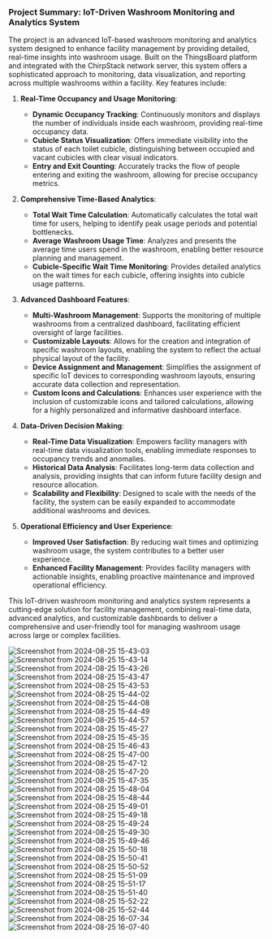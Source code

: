 ### Project Summary: IoT-Driven Washroom Monitoring and Analytics System

The project is an advanced IoT-based washroom monitoring and analytics system designed to enhance facility management by providing detailed, real-time insights into washroom usage. Built on the ThingsBoard platform and integrated with the ChirpStack network server, this system offers a sophisticated approach to monitoring, data visualization, and reporting across multiple washrooms within a facility. Key features include:

1. **Real-Time Occupancy and Usage Monitoring**:
   - **Dynamic Occupancy Tracking**: Continuously monitors and displays the number of individuals inside each washroom, providing real-time occupancy data.
   - **Cubicle Status Visualization**: Offers immediate visibility into the status of each toilet cubicle, distinguishing between occupied and vacant cubicles with clear visual indicators.
   - **Entry and Exit Counting**: Accurately tracks the flow of people entering and exiting the washroom, allowing for precise occupancy metrics.

2. **Comprehensive Time-Based Analytics**:
   - **Total Wait Time Calculation**: Automatically calculates the total wait time for users, helping to identify peak usage periods and potential bottlenecks.
   - **Average Washroom Usage Time**: Analyzes and presents the average time users spend in the washroom, enabling better resource planning and management.
   - **Cubicle-Specific Wait Time Monitoring**: Provides detailed analytics on the wait times for each cubicle, offering insights into cubicle usage patterns.

3. **Advanced Dashboard Features**:
   - **Multi-Washroom Management**: Supports the monitoring of multiple washrooms from a centralized dashboard, facilitating efficient oversight of large facilities.
   - **Customizable Layouts**: Allows for the creation and integration of specific washroom layouts, enabling the system to reflect the actual physical layout of the facility.
   - **Device Assignment and Management**: Simplifies the assignment of specific IoT devices to corresponding washroom layouts, ensuring accurate data collection and representation.
   - **Custom Icons and Calculations**: Enhances user experience with the inclusion of customizable icons and tailored calculations, allowing for a highly personalized and informative dashboard interface.

4. **Data-Driven Decision Making**:
   - **Real-Time Data Visualization**: Empowers facility managers with real-time data visualization tools, enabling immediate responses to occupancy trends and anomalies.
   - **Historical Data Analysis**: Facilitates long-term data collection and analysis, providing insights that can inform future facility design and resource allocation.
   - **Scalability and Flexibility**: Designed to scale with the needs of the facility, the system can be easily expanded to accommodate additional washrooms and devices.

5. **Operational Efficiency and User Experience**:
   - **Improved User Satisfaction**: By reducing wait times and optimizing washroom usage, the system contributes to a better user experience.
   - **Enhanced Facility Management**: Provides facility managers with actionable insights, enabling proactive maintenance and improved operational efficiency.

This IoT-driven washroom monitoring and analytics system represents a cutting-edge solution for facility management, combining real-time data, advanced analytics, and customizable dashboards to deliver a comprehensive and user-friendly tool for managing washroom usage across large or complex facilities.

![Screenshot from 2024-08-25 15-43-03](https://github.com/user-attachments/assets/f137328e-9777-407d-9642-293d36e0ecbe)
![Screenshot from 2024-08-25 15-43-14](https://github.com/user-attachments/assets/92a07361-eba4-41f1-86a7-f238847d075e)
![Screenshot from 2024-08-25 15-43-26](https://github.com/user-attachments/assets/34ab3f94-130f-4fac-9034-7c01dc6501e8)
![Screenshot from 2024-08-25 15-43-47](https://github.com/user-attachments/assets/129965c2-4522-40d3-9d67-3cd69f349729)
![Screenshot from 2024-08-25 15-43-53](https://github.com/user-attachments/assets/4ce1674e-8fd9-41d3-a5de-01a81b6bcb35)
![Screenshot from 2024-08-25 15-44-02](https://github.com/user-attachments/assets/1b2d4543-1453-49b4-ab2d-3bf6ca09d224)
![Screenshot from 2024-08-25 15-44-08](https://github.com/user-attachments/assets/3817b8df-2311-41bf-8d77-e08aefcd6dd9)
![Screenshot from 2024-08-25 15-44-49](https://github.com/user-attachments/assets/16b24870-3bd7-434f-a033-6c01e2994b43)
![Screenshot from 2024-08-25 15-44-57](https://github.com/user-attachments/assets/b18be3f2-210b-40f6-9bfb-a5583fc3fd91)
![Screenshot from 2024-08-25 15-45-27](https://github.com/user-attachments/assets/943717d6-a00c-48b0-a0e0-5a3be2f3fc92)
![Screenshot from 2024-08-25 15-45-35](https://github.com/user-attachments/assets/6e575cab-096f-4033-b09f-099232b11f1e)
![Screenshot from 2024-08-25 15-46-43](https://github.com/user-attachments/assets/7ee10c52-7f53-4398-abc9-9a1df2c956eb)
![Screenshot from 2024-08-25 15-47-00](https://github.com/user-attachments/assets/942669c8-07cf-42d1-9866-030486446b95)
![Screenshot from 2024-08-25 15-47-12](https://github.com/user-attachments/assets/85bf3802-9b40-4fd8-9059-afa31839303c)
![Screenshot from 2024-08-25 15-47-20](https://github.com/user-attachments/assets/2f48121a-08b2-4249-8855-3f7dd6294df9)
![Screenshot from 2024-08-25 15-47-35](https://github.com/user-attachments/assets/073cd03f-3f55-4513-b89f-1aedbe4013bd)
![Screenshot from 2024-08-25 15-48-04](https://github.com/user-attachments/assets/57b68f07-8a80-4cfb-a199-bd2397e799fe)
![Screenshot from 2024-08-25 15-48-44](https://github.com/user-attachments/assets/aebc7ae5-7c99-46ea-a1a2-d42685b7297b)
![Screenshot from 2024-08-25 15-49-01](https://github.com/user-attachments/assets/4240884e-606d-4151-ab24-3a8bad402077)
![Screenshot from 2024-08-25 15-49-18](https://github.com/user-attachments/assets/f093c149-7616-4f42-830b-c6f2845319af)
![Screenshot from 2024-08-25 15-49-24](https://github.com/user-attachments/assets/13448be3-b902-493c-b849-a8dbb83f16fe)
![Screenshot from 2024-08-25 15-49-30](https://github.com/user-attachments/assets/df05db86-a993-4176-a286-7886d6461b41)
![Screenshot from 2024-08-25 15-49-46](https://github.com/user-attachments/assets/61cde7a8-cf24-4806-ad6c-8a2966b92f2d)
![Screenshot from 2024-08-25 15-50-18](https://github.com/user-attachments/assets/581e5fef-d08d-41e4-a818-ad700c49769e)
![Screenshot from 2024-08-25 15-50-41](https://github.com/user-attachments/assets/08b914b6-7368-49a6-9041-43269ab98b8c)
![Screenshot from 2024-08-25 15-50-52](https://github.com/user-attachments/assets/480cf577-fb5b-43e1-ba39-1a0e7efea548)
![Screenshot from 2024-08-25 15-51-09](https://github.com/user-attachments/assets/3253929c-4c4c-46f4-b2e2-0e580cf812c9)
![Screenshot from 2024-08-25 15-51-17](https://github.com/user-attachments/assets/911d227c-579d-45c3-8921-07eb0ffae4e1)
![Screenshot from 2024-08-25 15-51-40](https://github.com/user-attachments/assets/dcb4160d-4d67-4899-a2a8-5bd95e9705bb)
![Screenshot from 2024-08-25 15-52-22](https://github.com/user-attachments/assets/e3797475-656f-461c-9db5-1df85ac51003)
![Screenshot from 2024-08-25 15-52-44](https://github.com/user-attachments/assets/d9b1b563-31ca-4698-b5ba-c460e8cd03a1)
![Screenshot from 2024-08-25 16-07-34](https://github.com/user-attachments/assets/859f5696-b980-4157-a162-c978dc3af136)
![Screenshot from 2024-08-25 16-07-40](https://github.com/user-attachments/assets/08d616af-cdce-42e8-a8a1-44d2c42da020)


